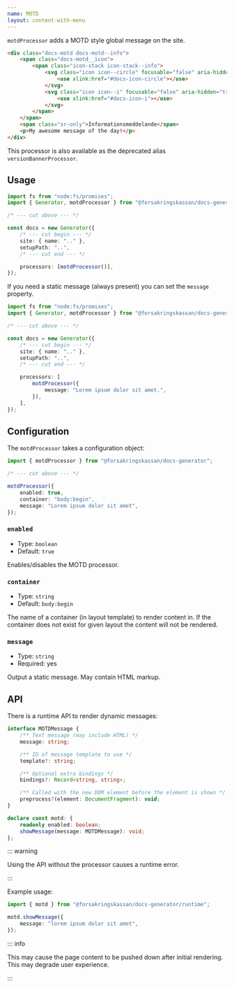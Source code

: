 ```yaml
---
name: MOTD
layout: content-with-menu
---
```


`motdProcessor` adds a MOTD style global message on the site.

```html nomarkup
<div class="docs-motd docs-motd--info">
    <span class="docs-motd__icon">
        <span class="icon-stack icon-stack--info">
            <svg class="icon icon--circle" focusable="false" aria-hidden="true">
                <use xlink:href="#docs-icon-circle"></use>
            </svg>
            <svg class="icon icon--i" focusable="false" aria-hidden="true">
                <use xlink:href="#docs-icon-i"></use>
            </svg>
        </span>
    </span>
    <span class="sr-only">Informationsmeddelande</span>
    <p>My awesome message of the day!</p>
</div>
```

This processor is also available as the deprecated alias `versionBannerProcessor`.

## Usage

```ts
import fs from "node:fs/promises";
import { Generator, motdProcessor } from "@forsakringskassan/docs-generator";

/* --- cut above --- */

const docs = new Generator({
    /* --- cut begin --- */
    site: { name: ".." },
    setupPath: "..",
    /* --- cut end --- */

    processors: [motdProcessor()],
});
```

If you need a static message (always present) you can set the `message` property.

```ts
import fs from "node:fs/promises";
import { Generator, motdProcessor } from "@forsakringskassan/docs-generator";

/* --- cut above --- */

const docs = new Generator({
    /* --- cut begin --- */
    site: { name: ".." },
    setupPath: "..",
    /* --- cut end --- */

    processors: [
        motdProcessor({
            message: "Lorem ipsum dolor sit amet.",
        }),
    ],
});
```

## Configuration

The `motdProcessor` takes a configuration object:

```ts
import { motdProcessor } from "@forsakringskassan/docs-generator";

/* --- cut above --- */

motdProcessor({
    enabled: true,
    container: "body:begin",
    message: "Lorem ipsum dolor sit amet",
});
```

### `enabled`

- Type: `boolean`
- Default: `true`

Enables/disables the MOTD processor.

### `container`

- Type: `string`
- Default: `body:begin`

The name of a container (in layout template) to render content in.
If the container does not exist for given layout the content will not be rendered.

### `message`

- Type: `string`
- Required: yes

Output a static message.
May contain HTML markup.

## API

There is a runtime API to render dynamic messages:

```ts
interface MOTDMessage {
    /** Text message (may include HTML) */
    message: string;

    /** ID of message template to use */
    template?: string;

    /** Optional extra bindings */
    bindings?: Record<string, string>;

    /** Called with the new DOM element before the element is shown */
    preprocess?(element: DocumentFragment): void;
}

declare const motd: {
    readonly enabled: boolean;
    showMessage(message: MOTDMessage): void;
};
```

::: warning

Using the API without the processor causes a runtime error.

:::

Example usage:

```ts
import { motd } from "@forsakringskassan/docs-generator/runtime";

motd.showMessage({
    message: "lorem ipsum dolor sit amet",
});
```

::: info

This may cause the page content to be pushed down after initial rendering.
This may degrade user experience.

:::
